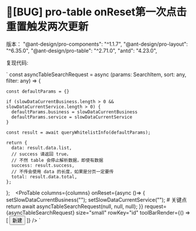 # 🐛[BUG] pro-table onReset第一次点击重置触发两次更新

版本：
"@ant-design/pro-components": "^1.1.7",
"@ant-design/pro-layout": "^6.35.0",
"@ant-design/pro-table": "^2.71.0",
"antd": "4.23.0",

复现代码:

`
const asyncTableSearchRequest = async (params: SearchItem, sort: any, filter: any) => {

    const defaultParams = {}

    if (slowDataCurrentBusiness.length > 0 && slowDataCurrentService.length > 0) {
      defaultParams.business = slowDataCurrentBusiness
      defaultParams.service = slowDataCurrentService
    }

    const result = await queryWhitelistInfo(defaultParams);

    return {
      data: result.data.list,
      // success 请返回 true，
      // 不然 table 会停止解析数据，即使有数据
      success: result.success,
      // 不传会使用 data 的长度，如果是分页一定要传
      total: result.data.total,
    };

};
`
`
<ProTable<TableListItem>
columns={columns}
onReset={async ()=> {
setSlowDataCurrentBusiness("");
setSlowDataCurrentService(""); # 关键点
return await asyncTableSearchRequest(null, null, null);
}}
request={asyncTableSearchRequest}
size="small"
rowKey="id"
toolBarRender={() => [
<Button type="primary" key="primary">
新建
</Button>
]}
/>
`
